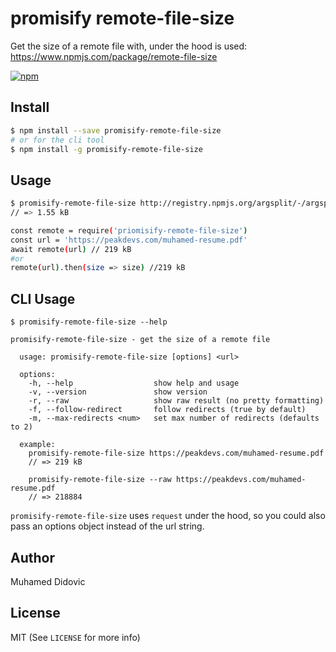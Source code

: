 # promisify remote-file-size

Get the size of a remote file with, under the hood is used: https://www.npmjs.com/package/remote-file-size

[![npm](https://badgen.net/npm/v/promisify-remote-file-size)](https://www.npmjs.com/package/promisify-remote-file-size)

## Install

```bash
$ npm install --save promisify-remote-file-size
# or for the cli tool
$ npm install -g promisify-remote-file-size
```

## Usage

```bash
$ promisify-remote-file-size http://registry.npmjs.org/argsplit/-/argsplit-1.0.2.tgz
// => 1.55 kB
```

```bash
const remote = require('priomisify-remote-file-size')
const url = 'https://peakdevs.com/muhamed-resume.pdf'
await remote(url) // 219 kB
#or
remote(url).then(size => size) //219 kB
```

## CLI Usage

```
$ promisify-remote-file-size --help

promisify-remote-file-size - get the size of a remote file

  usage: promisify-remote-file-size [options] <url>

  options:
    -h, --help                  show help and usage
    -v, --version               show version
    -r, --raw                   show raw result (no pretty formatting)
    -f, --follow-redirect       follow redirects (true by default)
    -m, --max-redirects <num>   set max number of redirects (defaults to 2)

  example:
    promisify-remote-file-size https://peakdevs.com/muhamed-resume.pdf
    // => 219 kB

    promisify-remote-file-size --raw https://peakdevs.com/muhamed-resume.pdf
    // => 218884

```

`promisify-remote-file-size` uses `request` under the hood, so you could
also pass an options object instead of the url string.

## Author

Muhamed Didovic

## License

MIT (See `LICENSE` for more info)
